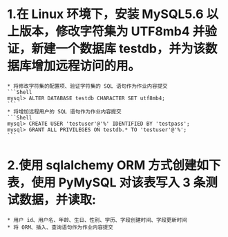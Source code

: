 1.在 Linux 环境下，安装 MySQL5.6 以上版本，修改字符集为 UTF8mb4 并验证，新建一个数据库 testdb，并为该数据库增加远程访问的用。
====
    * 将修改字符集的配置项、验证字符集的 SQL 语句作为作业内容提交 
    ```Shell
    mysql> ALTER DATABASE testdb CHARACTER SET utf8mb4;
    ```
    * 将增加远程用户的 SQL 语句作为作业内容提交
    ```Shell
    mysql> CREATE USER 'testuser'@'%' IDENTIFIED BY 'testpass';
    mysql> GRANT ALL PRIVILEGES ON testdb.* TO 'testuser'@'%';
    ```

2.使用 sqlalchemy ORM 方式创建如下表，使用 PyMySQL 对该表写入 3 条测试数据，并读取:
====
    * 用户 id、用户名、年龄、生日、性别、学历、字段创建时间、字段更新时间
    * 将 ORM、插入、查询语句作为作业内容提交
